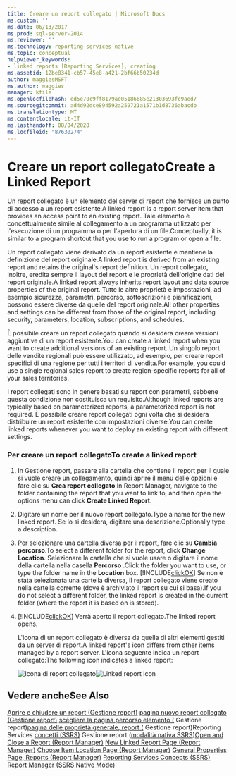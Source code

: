 ```yaml
---
title: Creare un report collegato | Microsoft Docs
ms.custom: ''
ms.date: 06/13/2017
ms.prod: sql-server-2014
ms.reviewer: ''
ms.technology: reporting-services-native
ms.topic: conceptual
helpviewer_keywords:
- linked reports [Reporting Services], creating
ms.assetid: 12be8341-cb57-45e8-a421-2bf66b50234d
author: maggiesMSFT
ms.author: maggies
manager: kfile
ms.openlocfilehash: ed5e70c9ff8179ae05186685e21303693fc9aed7
ms.sourcegitcommit: ad4d92dce894592a259721a1571b1d8736abacdb
ms.translationtype: MT
ms.contentlocale: it-IT
ms.lasthandoff: 08/04/2020
ms.locfileid: "87630274"
---
```

# <a name="create-a-linked-report"></a><span data-ttu-id="f0a23-102">Creare un report collegato</span><span class="sxs-lookup"><span data-stu-id="f0a23-102">Create a Linked Report</span></span>
  <span data-ttu-id="f0a23-103">Un report collegato è un elemento del server di report che fornisce un punto di accesso a un report esistente.</span><span class="sxs-lookup"><span data-stu-id="f0a23-103">A linked report is a report server item that provides an access point to an existing report.</span></span> <span data-ttu-id="f0a23-104">Tale elemento è concettualmente simile al collegamento a un programma utilizzato per l'esecuzione di un programma o per l'apertura di un file.</span><span class="sxs-lookup"><span data-stu-id="f0a23-104">Conceptually, it is similar to a program shortcut that you use to run a program or open a file.</span></span>

 <span data-ttu-id="f0a23-105">Un report collegato viene derivato da un report esistente e mantiene la definizione del report originale.</span><span class="sxs-lookup"><span data-stu-id="f0a23-105">A linked report is derived from an existing report and retains the original's report definition.</span></span> <span data-ttu-id="f0a23-106">Un report collegato, inoltre, eredita sempre il layout del report e le proprietà dell'origine dati del report originale.</span><span class="sxs-lookup"><span data-stu-id="f0a23-106">A linked report always inherits report layout and data source properties of the original report.</span></span> <span data-ttu-id="f0a23-107">Tutte le altre proprietà e impostazioni, ad esempio sicurezza, parametri, percorso, sottoscrizioni e pianificazioni, possono essere diverse da quelle del report originale.</span><span class="sxs-lookup"><span data-stu-id="f0a23-107">All other properties and settings can be different from those of the original report, including security, parameters, location, subscriptions, and schedules.</span></span>

 <span data-ttu-id="f0a23-108">È possibile creare un report collegato quando si desidera creare versioni aggiuntive di un report esistente.</span><span class="sxs-lookup"><span data-stu-id="f0a23-108">You can create a linked report when you want to create additional versions of an existing report.</span></span> <span data-ttu-id="f0a23-109">Un singolo report delle vendite regionali può essere utilizzato, ad esempio, per creare report specifici di una regione per tutti i territori di vendita.</span><span class="sxs-lookup"><span data-stu-id="f0a23-109">For example, you could use a single regional sales report to create region-specific reports for all of your sales territories.</span></span>

 <span data-ttu-id="f0a23-110">I report collegati sono in genere basati su report con parametri, sebbene questa condizione non costituisca un requisito.</span><span class="sxs-lookup"><span data-stu-id="f0a23-110">Although linked reports are typically based on parameterized reports, a parameterized report is not required.</span></span> <span data-ttu-id="f0a23-111">È possibile creare report collegati ogni volta che si desidera distribuire un report esistente con impostazioni diverse.</span><span class="sxs-lookup"><span data-stu-id="f0a23-111">You can create linked reports whenever you want to deploy an existing report with different settings.</span></span>

### <a name="to-create-a-linked-report"></a><span data-ttu-id="f0a23-112">Per creare un report collegato</span><span class="sxs-lookup"><span data-stu-id="f0a23-112">To create a linked report</span></span>

1.  <span data-ttu-id="f0a23-113">In Gestione report, passare alla cartella che contiene il report per il quale si vuole creare un collegamento, quindi aprire il menu delle opzioni e fare clic su **Crea report collegato**.</span><span class="sxs-lookup"><span data-stu-id="f0a23-113">In Report Manager, navigate to the folder containing the report that you want to link to, and then open the options menu can click **Create Linked Report**.</span></span>

2.  <span data-ttu-id="f0a23-114">Digitare un nome per il nuovo report collegato.</span><span class="sxs-lookup"><span data-stu-id="f0a23-114">Type a name for the new linked report.</span></span> <span data-ttu-id="f0a23-115">Se lo si desidera, digitare una descrizione.</span><span class="sxs-lookup"><span data-stu-id="f0a23-115">Optionally type a description.</span></span>

3.  <span data-ttu-id="f0a23-116">Per selezionare una cartella diversa per il report, fare clic su **Cambia percorso**.</span><span class="sxs-lookup"><span data-stu-id="f0a23-116">To select a different folder for the report, click **Change Location**.</span></span> <span data-ttu-id="f0a23-117">Selezionare la cartella che si vuole usare o digitare il nome della cartella nella casella **Percorso** .</span><span class="sxs-lookup"><span data-stu-id="f0a23-117">Click the folder you want to use, or type the folder name in the **Location** box.</span></span> [!INCLUDE[clickOK](../../../includes/clickok-md.md)] <span data-ttu-id="f0a23-118">Se non è stata selezionata una cartella diversa, il report collegato viene creato nella cartella corrente (dove è archiviato il report su cui si basa).</span><span class="sxs-lookup"><span data-stu-id="f0a23-118">If you do not select a different folder, the linked report is created in the current folder (where the report it is based on is stored).</span></span>

4.  [!INCLUDE[clickOK](../../../includes/clickok-md.md)] <span data-ttu-id="f0a23-119">Verrà aperto il report collegato.</span><span class="sxs-lookup"><span data-stu-id="f0a23-119">The linked report opens.</span></span>

     <span data-ttu-id="f0a23-120">L'icona di un report collegato è diversa da quella di altri elementi gestiti da un server di report.</span><span class="sxs-lookup"><span data-stu-id="f0a23-120">A linked report's icon differs from other items managed by a report server.</span></span> <span data-ttu-id="f0a23-121">L'icona seguente indica un report collegato:</span><span class="sxs-lookup"><span data-stu-id="f0a23-121">The following icon indicates a linked report:</span></span>

     <span data-ttu-id="f0a23-122">![Icona di report collegato](../media/hlp-16linked.gif "Icona di report collegato")</span><span class="sxs-lookup"><span data-stu-id="f0a23-122">![Linked report icon](../media/hlp-16linked.gif "Linked report icon")</span></span>

## <a name="see-also"></a><span data-ttu-id="f0a23-123">Vedere anche</span><span class="sxs-lookup"><span data-stu-id="f0a23-123">See Also</span></span>
 <span data-ttu-id="f0a23-124">[Aprire e chiudere un report &#40;Gestione report&#41;](../reports/open-and-close-a-report-report-manager.md) [pagina nuovo report collegato &#40;Gestione report&#41;](../new-linked-report-page-report-manager.md) [scegliere la pagina percorso elemento &#40;](../choose-item-location-page-report-manager.md) Gestione report&#41;[pagina delle proprietà generale, report &#40;](../general-properties-page-reports-report-manager.md) Gestione report&#41;Reporting Services [concetti &#40;SSRS&#41;](../reporting-services-concepts-ssrs.md) Gestione report &#40;[modalità nativa SSRS](../report-manager-ssrs-native-mode.md)&#41;</span><span class="sxs-lookup"><span data-stu-id="f0a23-124">[Open and Close a Report &#40;Report Manager&#41;](../reports/open-and-close-a-report-report-manager.md) [New Linked Report Page &#40;Report Manager&#41;](../new-linked-report-page-report-manager.md) [Choose Item Location Page &#40;Report Manager&#41;](../choose-item-location-page-report-manager.md) [General Properties Page, Reports &#40;Report Manager&#41;](../general-properties-page-reports-report-manager.md) [Reporting Services Concepts &#40;SSRS&#41;](../reporting-services-concepts-ssrs.md) [Report Manager  &#40;SSRS Native Mode&#41;](../report-manager-ssrs-native-mode.md)</span></span>


